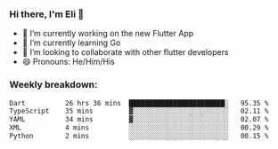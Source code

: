### Hi there, I'm Eli 👋
- 🔭 I’m currently working on the new Flutter App
- 🌱 I’m currently learning Go
- 🦄 I’m looking to collaborate with other flutter developers
- 😄 Pronouns: He/Him/His

### Weekly breakdown:
<!--START_SECTION:waka-->

```txt
Dart          26 hrs 36 mins  ████████████████████████░   95.35 %
TypeScript    35 mins         ▓░░░░░░░░░░░░░░░░░░░░░░░░   02.11 %
YAML          34 mins         ▓░░░░░░░░░░░░░░░░░░░░░░░░   02.07 %
XML           4 mins          ░░░░░░░░░░░░░░░░░░░░░░░░░   00.29 %
Python        2 mins          ░░░░░░░░░░░░░░░░░░░░░░░░░   00.15 %
```

<!--END_SECTION:waka-->

